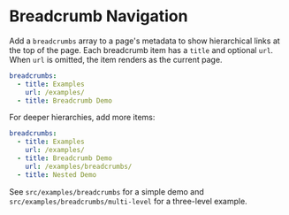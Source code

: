 # Breadcrumb Navigation

Add a `breadcrumbs` array to a page's metadata to show hierarchical links at
the top of the page. Each breadcrumb item has a `title` and optional `url`.
When `url` is omitted, the item renders as the current page.

```yaml
breadcrumbs:
  - title: Examples
    url: /examples/
  - title: Breadcrumb Demo
```

For deeper hierarchies, add more items:

```yaml
breadcrumbs:
  - title: Examples
    url: /examples/
  - title: Breadcrumb Demo
    url: /examples/breadcrumbs/
  - title: Nested Demo
```

See `src/examples/breadcrumbs` for a simple demo and
`src/examples/breadcrumbs/multi-level` for a three-level example.
